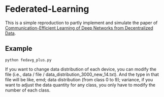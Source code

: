 # Federated-Learning

This is a simple reproduction to partly implement and simulate the paper of [Communication-Efficient Learning of Deep Networks from Decentralized Data](https://arxiv.org/abs/1602.05629 "FedAvg").


## Example

    python fedavg_plus.py

If you want to change data distribution of each device, you can modify the file (i.e., data / file / data_distribution_3000_new_14.txt). And the type in that file will be like, emd; data distribution (from class 0 to 9); variance, if you want to adjust the data quantity for any class, you only have to modify the number of each class.